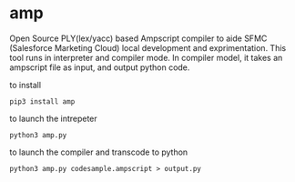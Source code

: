 # amp
Open Source PLY(lex/yacc) based Ampscript compiler to aide SFMC (Salesforce Marketing Cloud) local development and exprimentation. This tool runs in interpreter and compiler mode. In compiler model, it takes an ampscript file as input, and output python code.


to install
```
pip3 install amp
```

to launch the intrepeter
```
python3 amp.py
```

to launch the compiler and transcode to python
```
python3 amp.py codesample.ampscript > output.py
```
